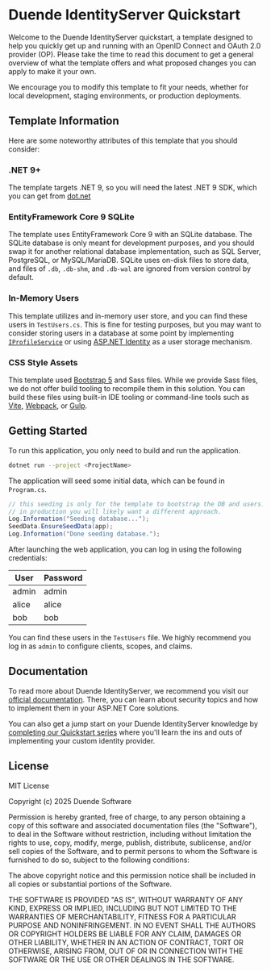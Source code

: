 # Duende IdentityServer Quickstart

Welcome to the Duende IdentityServer quickstart, a template designed to help you quickly get up and running with an OpenID Connect and OAuth 2.0 provider (OP). Please take the time to read this document to get a general overview of what the template offers and what proposed changes you can apply to make it your own.

We encourage you to modify this template to fit your needs, whether for local development, staging environments, or production deployments.

## Template Information

Here are some noteworthy attributes of this template that you should consider:

### .NET 9+

The template targets .NET 9, so you will need the latest .NET 9 SDK, which you can get from [dot.net](https://dotnet.microsoft.com/en-us/download)

### EntityFramework Core 9 SQLite

The template uses EntityFramework Core 9 with an SQLite database. The SQLite database is only meant for development purposes, and you should swap it for another relational database implementation, such as SQL Server, PostgreSQL, or MySQL/MariaDB. SQLite uses on-disk files to store data, and files of `.db`, `.db-shm`, and `.db-wal` are ignored from version control by default.

### In-Memory Users

This template utilizes and in-memory user store, and you can find these users in `TestUsers.cs`. This is fine for testing purposes, but you may want to consider storing users in a database at some point by implementing [`IProfileService`](https://docs.duendesoftware.com/identityserver/reference/services/profile-service/#duendeidentityserverservicesiprofileservice) or using [ASP.NET Identity](https://docs.duendesoftware.com/identityserver/aspnet-identity/) as a user storage mechanism.

### CSS Style Assets

This template used [Bootstrap 5](https://getbootstrap.com/) and Sass files. While we provide Sass files, we do not offer
build tooling to recompile them in this solution. You can build these files using built-in IDE tooling or command-line
tools such as [Vite](https://vitejs.dev/), [Webpack](https://webpack.js.org/), or [Gulp](https://gulpjs.com/).

## Getting Started

To run this application, you only need to build and run the application.

```bash
dotnet run --project <ProjectName>
```

The application will seed some initial data, which can be found in `Program.cs`.

```csharp
// this seeding is only for the template to bootstrap the DB and users.
// in production you will likely want a different approach.
Log.Information("Seeding database...");
SeedData.EnsureSeedData(app);
Log.Information("Done seeding database.");
```

After launching the web application, you can log in using the following credentials:

| User  | Password |
|-------|----------|
| admin | admin    |
| alice | alice    |
| bob   | bob      |

You can find these users in the `TestUsers` file. We highly recommend you log in as `admin` to configure clients, scopes, and claims.

## Documentation

To read more about Duende IdentityServer, we recommend you visit our [official documentation](https://docs.duendesoftware.com). There, you can learn about security topics and how to implement them in your ASP.NET Core solutions.

You can also get a jump start on your Duende IdentityServer knowledge by [completing our Quickstart series](https://docs.duendesoftware.com/identityserver/quickstarts/0-overview/) where you'll learn the ins and outs of implementing your custom identity provider.

## License

MIT License

Copyright (c) 2025 Duende Software

Permission is hereby granted, free of charge, to any person obtaining a copy
of this software and associated documentation files (the "Software"), to deal
in the Software without restriction, including without limitation the rights
to use, copy, modify, merge, publish, distribute, sublicense, and/or sell
copies of the Software, and to permit persons to whom the Software is
furnished to do so, subject to the following conditions:

The above copyright notice and this permission notice shall be included in all
copies or substantial portions of the Software.

THE SOFTWARE IS PROVIDED "AS IS", WITHOUT WARRANTY OF ANY KIND, EXPRESS OR
IMPLIED, INCLUDING BUT NOT LIMITED TO THE WARRANTIES OF MERCHANTABILITY,
FITNESS FOR A PARTICULAR PURPOSE AND NONINFRINGEMENT. IN NO EVENT SHALL THE
AUTHORS OR COPYRIGHT HOLDERS BE LIABLE FOR ANY CLAIM, DAMAGES OR OTHER
LIABILITY, WHETHER IN AN ACTION OF CONTRACT, TORT OR OTHERWISE, ARISING FROM,
OUT OF OR IN CONNECTION WITH THE SOFTWARE OR THE USE OR OTHER DEALINGS IN THE
SOFTWARE.
